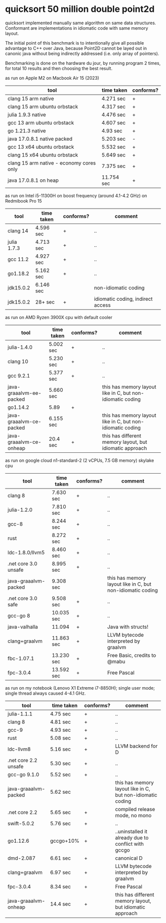 quicksort 50 million double point2d
====================================

quicksort implemented manually same algorithm on same data structures. Conformant are implementations in idiomatic code with same memory layout.

The initial point of this benchmark is to intentionally give all possible advantage to C++ over Java, because Point2D cannot be layed out in canonic java without being indirectly addressed (i.e. only array of pointers).

Benchmarking is done on the hardware du jour, by running program 2 times, for total 10 results and then choosing the best result.

as run on Apple M2 on Macbook Air 15 (2023)

tool | time taken |  conforms? 
-----|------------|----------
clang 15 arm native |4.271 sec | + 
clang 15 arm ubuntu orbstack |4.317 sec | + 
julia 1.9.3 native |4.476 sec | + 
gcc 13 arm ubuntu orbstack |4.607 sec | + 
go 1.21.3 native |4.93 sec | + 
java 17.0.8.1 native packed |5.203 sec | - 
gcc 13 x64 ubuntu orbstack |5.532 sec | + 
clang 15 x64 ubuntu orbstack |5.649 sec | + 
clang 15 arm native - economy cores only |7.375 sec | + 
java 17.0.8.1 on heap |11.754 sec | + 


as run on Intel i5-11300H on boost frequency (around 4.1-4.2 GHz) on Redmibook Pro 15

tool | time taken |  conforms? | comment
-----|------------|----------|------
clang 14 |4.596 sec | + |..
julia 1.7.3 |4.713 sec | + |..
gcc 11.2 |4.927 sec | + |..
go1.18.2 |5.162 sec | + | ..
jdk15.0.2 |6.146 sec |   | non-idiomatic coding
jdk15.0.2 |28+ sec | +  | idiomatic coding, indirect access


as run on AMD Ryzen 3900X cpu with default cooler

tool | time taken |  conforms? | comment
-----|------------|----------|------
julia-1.4.0 | 5.002 sec | + | ..
clang 10 |5.230 sec | + |..
gcc 9.2.1 |5.377 sec | + |..
java-graaalvm-ee-packed | 5.660 sec |  | this has memory layout like in C, but non-idiomatic coding
go1.14.2 |5.89 | + | 
java-graaalvm-ce-packed | 6.155 sec |  | this has memory layout like in C, but non-idiomatic coding
java-graaalvm-ce-onheap | 20.4 sec | + | this has different memory layout, but idiomatic approach


as run on google cloud n1-standard-2 (2 vCPUs, 7.5 GB memory) skylake cpu

tool | time taken |  conforms? | comment
-----|------------|----------|------
clang 8 |7.630 sec | + |..
julia-1.2.0 | 7.810 sec | + | ..
gcc-8 |8.244 sec | + | ..
rust |8.272 sec | + | ..
ldc-1.8.0/llvm5 |8.460 sec | + | ..
.net core 3.0 unsafe |8.995 sec | + | ..
java-graaalvm-packed | 9.308 sec |  | this has memory layout like in C, but non-idiomatic coding
.net core 3.0 safe |9.508 sec | + | ..
gcc-go 8  |10.035 sec | + | ..
java-valhalla | 11.094 | + | Java with structs!
clang+graalvm  |11.863 sec | + | LLVM bytecode interpreted by graalvm
fbc-1.07.1 | 13.230 sec | + | Free Basic, credits to @mabu
fpc-3.0.4 | 13.592 sec | + | Free Pascal


as run on my notebook (Lenovo X1 Extreme i7-8850H); single user mode; single thread always caused 4-4.1 GHz.

tool | time taken |  conforms? | comment
-----|------------|----------|------
julia-1.1.1 | 4.75 sec | + | ..
clang 8 |4.81 sec | + |..
gcc-9 |4.93 sec | + | ..
rust |5.08 sec | + | ..
ldc-llvm8 |5.16 sec | + | LLVM backend for D
.net core 2.2 unsafe |5.30 sec | + | ..
gcc-go 9.1.0  |5.52 sec | + | ..
java-graaalvm-packed | 5.62 sec |  | this has memory layout like in C, but non-idiomatic coding
.net core 2.2 |5.65 sec | + | compiled release mode, no mono
swift-5.0.2  |5.76 sec | + | .. 
go1.12.6 |gccgo+10% | + | ..uninstalled it already due to conflict with gccgo
dmd-2.087  |6.61 sec| + | canonical D
clang+graalvm  |6.97 sec | + | LLVM bytecode interpreted by graalvm
fpc-3.0.4 | 8.34 sec | + | Free Pascal
java-graaalvm-onheap | 14.4 sec | + | this has different memory layout, but idiomatic approach



